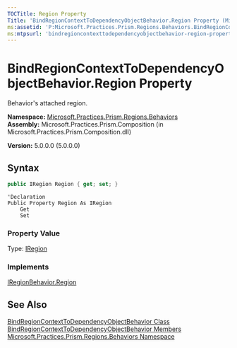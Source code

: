 ```yaml
---
TOCTitle: Region Property
Title: 'BindRegionContextToDependencyObjectBehavior.Region Property (Microsoft.Practices.Prism.Regions.Behaviors)'
ms:assetid: 'P:Microsoft.Practices.Prism.Regions.Behaviors.BindRegionContextToDependencyObjectBehavior.Region'
ms:mtpsurl: 'bindregioncontexttodependencyobjectbehavior-region-property-mspp-regions-behaviors.md'
---
```


# BindRegionContextToDependencyObjectBehavior.Region Property

Behavior's attached region.

**Namespace:** [Microsoft.Practices.Prism.Regions.Behaviors](/patterns-practices/reference/mspp-regions-behaviors-namespace)  
**Assembly:** Microsoft.Practices.Prism.Composition (in Microsoft.Practices.Prism.Composition.dll)

**Version:** 5.0.0.0 (5.0.0.0)

## Syntax

```C#
public IRegion Region { get; set; }
```

```VB
'Declaration
Public Property Region As IRegion
	Get
	Set
```

### Property Value

Type: [IRegion](/patterns-practices/reference/iregion-interface-mspp-regions)
### Implements

[IRegionBehavior.Region](/patterns-practices/reference/iregionbehavior-region-property-mspp-regions)

## See Also

[BindRegionContextToDependencyObjectBehavior Class](/patterns-practices/reference/bindregioncontexttodependencyobjectbehavior-class-mspp-regions-behaviors)  
[BindRegionContextToDependencyObjectBehavior Members](/patterns-practices/reference/bindregioncontexttodependencyobjectbehavior-members-mspp-regions-behaviors)  
[Microsoft.Practices.Prism.Regions.Behaviors Namespace](/patterns-practices/reference/mspp-regions-behaviors-namespace)<br/>
